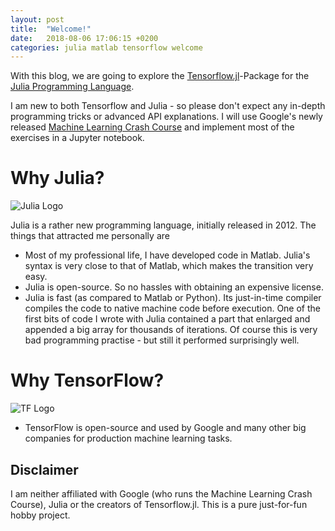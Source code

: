 ```yaml
---
layout: post
title:  "Welcome!"
date:   2018-08-06 17:06:15 +0200
categories: julia matlab tensorflow welcome
---
```

With this blog, we are going to explore the [Tensorflow.jl](https://github.com/malmaud/TensorFlow.jl)-Package for the [Julia Programming Language](https://julialang.org/).


I am new to both Tensorflow and Julia - so please don't expect any in-depth programming tricks or advanced API explanations. I will use Google's newly released [Machine Learning Crash Course](https://developers.google.com/machine-learning/crash-course/) and implement most of the exercises in a Jupyter notebook.



# Why Julia?

![Julia Logo](https://upload.wikimedia.org/wikipedia/commons/thumb/6/69/Julia_prog_language.svg/500px-Julia_prog_language.svg.png)

Julia is a rather new programming language, initially released in 2012. The things that attracted me personally are

* Most of my professional life, I have developed code in Matlab. Julia's syntax is very close to that of Matlab, which makes the transition very easy.
* Julia is open-source. So no hassles with obtaining an expensive license.
* Julia is fast (as compared to Matlab or Python). Its just-in-time compiler compiles the code to native machine code before execution. One of the first bits of code I wrote with Julia contained a part that enlarged and appended a big array for thousands of iterations. Of course this is very bad programming practise - but still it performed surprisingly well.


# Why TensorFlow?

![TF Logo](https://upload.wikimedia.org/wikipedia/commons/thumb/1/11/TensorFlowLogo.svg/500px-TensorFlowLogo.svg.png)

* TensorFlow is open-source and used by Google and many other big companies for production machine learning tasks.


## Disclaimer
I am neither affiliated with Google (who runs the Machine Learning Crash Course), Julia or the creators of Tensorflow.jl. This is a pure just-for-fun hobby project.
